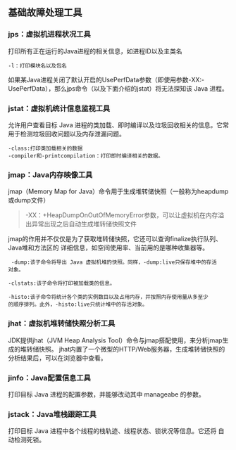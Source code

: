 ## 基础故障处理工具

### jps：虚拟机进程状况工具

打印所有正在运行的Java进程的相关信息，如进程ID以及主类名

```
-l：打印模块名以及包名
```

如果某Java进程关闭了默认开启的UsePerfData参数（即使用参数-XX:-UsePerfData），那么jps命令（以及下面介绍的jstat）将无法探知该 Java 进程。

### jstat：虚拟机统计信息监视工具


允许用户查看目标 Java 进程的类加载、即时编译以及垃圾回收相关的信息。它常
用于检测垃圾回收问题以及内存泄漏问题。
```
-class:打印类加载相关的数据
-compiler和-printcompilation：打印即时编译相关的数据。
```

### jmap：Java内存映像工具

jmap（Memory Map for Java）命令用于生成堆转储快照（一般称为heapdump或dump文件）
>-XX：+HeapDumpOnOutOfMemoryError参数，可以让虚拟机在内存溢出异常出现之后自动生成堆转储快照文件

jmap的作用并不仅仅是为了获取堆转储快照，它还可以查询finalize执行队列、Java堆和方法区的
详细信息，如空间使用率、当前用的是哪种收集器等。

```
 -dump:该子命令将导出 Java 虚拟机堆的快照。同样，-dump:live只保存堆中的存活
对象。

-clstats:该子命令将打印被加载类的信息。

-histo:该子命令将统计各个类的实例数目以及占用内存，并按照内存使用量从多至少
的顺序排列。此外，-histo:live只统计堆中的存活对象。

```


###  jhat：虚拟机堆转储快照分析工具

JDK提供jhat（JVM Heap Analysis Tool）命令与jmap搭配使用，来分析jmap生成的堆转储快照。
jhat内置了一个微型的HTTP/Web服务器，生成堆转储快照的分析结果后，可以在浏览器中查看。

### jinfo：Java配置信息工具

打印目标 Java 进程的配置参数，并能够改动其中 manageabe 的参数。


### jstack：Java堆栈跟踪工具

打印目标 Java 进程中各个线程的栈轨迹、线程状态、锁状况等信息。它还将
自动检测死锁。
